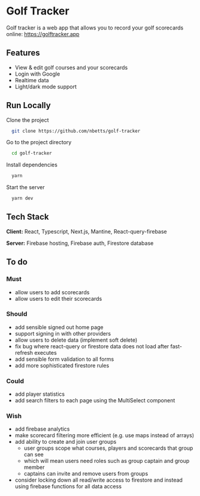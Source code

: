 
# Golf Tracker

Golf tracker is a web app that allows you to record your golf scorecards online: <https://golftracker.app>

## Features

- View & edit golf courses and your scorecards
- Login with Google
- Realtime data
- Light/dark mode support

## Run Locally

Clone the project

```bash
  git clone https://github.com/nbetts/golf-tracker
```

Go to the project directory

```bash
  cd golf-tracker
```

Install dependencies

```bash
  yarn
```

Start the server

```bash
  yarn dev
```

## Tech Stack

**Client:** React, Typescript, Next.js, Mantine, React-query-firebase

**Server:** Firebase hosting, Firebase auth, Firestore database

## To do

### Must

- allow users to add scorecards
- allow users to edit their scorecards

### Should

- add sensible signed out home page
- support signing in with other providers
- allow users to delete data (implement soft delete)
- fix bug where react-query or firestore data does not load after fast-refresh executes
- add sensible form validation to all forms
- add more sophisticated firestore rules

### Could

- add player statistics
- add search filters to each page using the MultiSelect component

### Wish

- add firebase analytics
- make scorecard filtering more efficient (e.g. use maps instead of arrays)
- add ability to create and join user groups
  - user groups scope what courses, players and scorecards that group can see
  - which will mean users need roles such as group captain and group member
  - captains can invite and remove users from groups
- consider locking down all read/write access to firestore and instead using firebase functions for all data access
